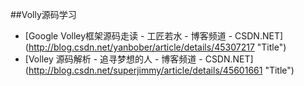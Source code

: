 
##Volly源码学习


* [Google Volley框架源码走读 - 工匠若水 - 博客频道 - CSDN.NET] (http://blog.csdn.net/yanbober/article/details/45307217  "Title")
* [Volley 源码解析 - 追寻梦想的人 - 博客频道 - CSDN.NET] (http://blog.csdn.net/superjimmy/article/details/45601661  "Title")
